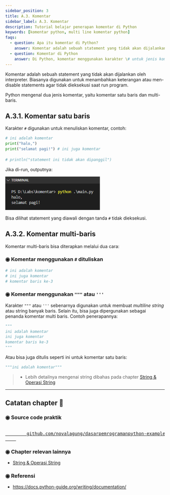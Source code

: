 ```yaml
---
sidebar_position: 3
title: A.3. Komentar
sidebar_label: A.3. Komentar
description: Tutorial belajar penerapan komentar di Python
keywords: [komentar python, multi line komentar python]
faqs:
  - question: Apa itu komentar di Python?
    answer: Komentar adalah sebuah statement yang tidak akan dijalankan oleh interpreter. Biasanya digunakan untuk menambahkan keterangan atau men-disable statements agar tidak dieksekusi saat run program.
  - question: Komentar di Python
    answer: Di Python, komentar menggunakan karakter \# untuk jenis komentar 1 baris, dan karakter """ untuk jenis komentar multi baris.
---
```


Komentar adalah sebuah statement yang tidak akan dijalankan oleh interpreter. Biasanya digunakan untuk menambahkan keterangan atau men-disable statements agar tidak dieksekusi saat run program.

Python mengenal dua jenis komentar, yaitu komentar satu baris dan multi-baris.

## A.3.1. Komentar satu baris

Karakter `#` digunakan untuk menuliskan komentar, contoh:

```python
# ini adalah komentar
print("halo,")
print("selamat pagi!") # ini juga komentar

# println("statement ini tidak akan dipanggil")
```

Jika di-run, outputnya:

![komentar di python](img/komentar-1.png)

Bisa dilihat statement yang diawali dengan tanda `#` tidak dieksekusi.

## A.3.2. Komentar multi-baris

Komentar multi-baris bisa diterapkan melalui dua cara:

### ◉ Komentar menggunakan `#` dituliskan

```python
# ini adalah komentar
# ini juga komentar
# komentar baris ke-3
```

### ◉ Komentar menggunakan `"""` atau `'''`

Karakter `"""` atau `'''` sebenarnya digunakan untuk membuat *multiline string* atau string banyak baris. Selain itu, bisa juga dipergunakan sebagai penanda komentar multi baris. Contoh penerapannya:

```python
"""
ini adalah komentar
ini juga komentar
komentar baris ke-3
"""
```

Atau bisa juga ditulis seperti ini untuk komentar satu baris:

```python
"""ini adalah komentar"""
```

> - Lebih detailnya mengenai string dibahas pada chapter [String & Operasi String](#)

---

<div class="section-footnote">

## Catatan chapter 📑

### ◉ Source code praktik

<pre>
    <a href="https://github.com/novalagung/dasarpemrogramanpython-example/tree/master/komentar">
        github.com/novalagung/dasarpemrogramanpython-example/../komentar
    </a>
</pre>

### ◉ Chapter relevan lainnya

- [String & Operasi String](#)

### ◉ Referensi

- https://docs.python-guide.org/writing/documentation/

</div>
